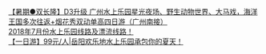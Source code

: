   
[【暑期●双长隆】D3升级  广州水上乐园星光夜场、野生动物世界、大马戏，海洋王国多次往返+烟花秀双动单高四日游（广州南接）](http://www.dianyue.me/archives/620/0yju10ovo02urs3y/)  
[2018年7月份水上乐园线路及漂流线路！](http://www.dianyue.me/archives/412/l4cktodnmfajyxqw/)  
[【一日游】99元/人|岳阳欢乐地水上乐园承包你的夏天！](http://www.dianyue.me/archives/707/gza6cven0sndxv9e/)